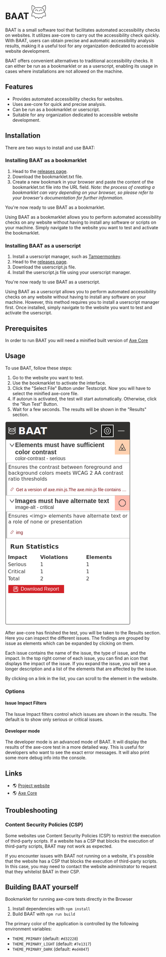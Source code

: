 # BAAT ![BAAT Logo](./assets/Logo-small.svg)

BAAT is a small software tool that facilitates automated accessibility checks on websites. It utilizes axe-core to carry out the accessibility check quickly. With BAAT, users can obtain precise and automatic accessibility analysis results, making it a useful tool for any organization dedicated to accessible website development.

BAAT offers convenient alternatives to traditional accessibility checks. It can either be run as a bookmarklet or as a userscript, enabling its usage in cases where installations are not allowed on the machine.

## Features
- Provides automated accessibility checks for websites.
- Uses axe-core for quick and precise analysis.
- Can be run as a bookmarklet or userscript.
- Suitable for any organization dedicated to accessible website development.

## Installation

There are two ways to install and use BAAT:

### Installing BAAT as a bookmarklet
1. Head to the [releases page](https://github.com/mindscreen/baat/releases/latest).
2. Download the bookmarklet.txt file.
3. Create a new bookmark in your browser and paste the content of the bookmarklet.txt file into the URL field. _Note: the process of creating a bookmarklet can vary depending on your browser, so please refer to your browser's documentation for further information._

You're now ready to use BAAT as a bookmarklet.

Using BAAT as a bookmarklet allows you to perform automated accessibility checks on any website without having to install any software or scripts on your machine. Simply navigate to the website you want to test and activate the bookmarklet.

### Installing BAAT as a userscript
1. Install a userscript manager, such as [Tampermonkey](https://www.tampermonkey.net/).
2. Head to the [releases page](https://github.com/mindscreen/baat/releases/latest).
3. Download the userscript.js file.
4. Install the userscript.js file using your userscript manager.

You're now ready to use BAAT as a userscript.

Using BAAT as a userscript allows you to perform automated accessibility checks on any website without having to install any software on your machine. However, this method requires you to install a userscript manager first. Once installed, simply navigate to the website you want to test and activate the userscript.

## Prerequisites

In order to run BAAT you will need a minified built version of [Axe Core](https://github.com/dequelabs/axe-core)

## Usage
To use BAAT, follow these steps:

1. Go to the website you want to test.
2. Use the bookmarklet to activate the interface.
3. Click the "Select File" Button under Testscript. Now you will have to select the minified axe-core file.
4. If autorun is activated, the test will start automatically. Otherwise, click the "Run Test" Button.
5. Wait for a few seconds. The results will be shown in the "Results" section.

![BAAT view after successfully run](./assets/BAAT-Run.jpg)

After axe-core has finished the test, you will be taken to the Results section. Here you can inspect the different issues. The findings are grouped by issue as elements which can be expanded by clicking on them.

Each issue contains the name of the issue, the type of issue, and the impact. In the top right corner of each issue, you can find an icon that displays the impact of the issue. If you expand the issue, you will see a longer description and a list of the elements that are affected by the issue.

By clicking on a link in the list, you can scroll to the element in the website.

### Options

#### Issue Impact Filters

The Issue Impact filters control which issues are shown in the results. The default is to show only serious or critical issues.

#### Developer mode

The developer mode is an advanced mode of BAAT. 
It will display the results of the axe-core test in a more detailed way. 
This is useful for developers who want to see the exact error messages.
It will also print some more debug info into the console.

## Links

- 🌎 [Project website](https://mscr.it/baat/)
- 🌎 [Axe Core](https://github.com/dequelabs/axe-core)

## Troubleshooting
### Content Security Policies (CSP)
Some websites use Content Security Policies (CSP) to restrict the execution of third-party scripts. If a website has a CSP that blocks the execution of third-party scripts, BAAT may not work as expected.

If you encounter issues with BAAT not running on a website, it's possible that the website has a CSP that blocks the execution of third-party scripts. In this case, you may need to contact the website administrator to request that they whitelist BAAT in their CSP.

## Building BAAT yourself
Bookmarklet for running axe-core tests directly in the Browser

1. Install dependencies with `npm install`
2. Build BAAT with `npm run build`

The primary color of the application is controlled by the following environment variables:

- `THEME_PRIMARY` (default: `#d32228`)
- `THEME_PRIMARY_LIGHT` (default: `#7e1317`)
- `THEME_PRIMARY_DARK` (default: `#ed4047`)